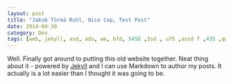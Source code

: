 ```yaml
---
layout: post
title: "Jakob Törmä Ruhl, Nice Cop, Test Post"
date: 2014-04-30
category: Dev
tags: [web, jekyll, asd, ads, we, bfd, 5456 ,3sd , u75 ,assd f ,435 ,qweqwe 123,123 ,5235]
---
```


Well. Finally got around to putting this old website together. Neat thing about it - powered by [Jekyll](http://jekyllrb.com) and I can use Markdown to author my posts. It actually is a lot easier than I thought it was going to be.
